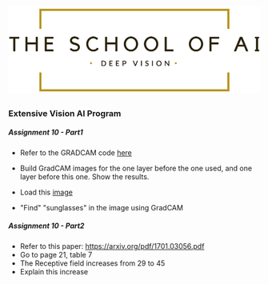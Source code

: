 # ![LOGO](images/LOGO.png)



### 					                    									Extensive Vision AI Program

##### Assignment 10 - Part1

- Refer to the GRADCAM code [here](https://github.com/raghakot/keras-vis/tree/master/examples/vggnet)

- Build GradCAM images for the one layer before the one used, and one layer before this one. Show the results.

- Load this [image](https://media.karousell.com/media/photos/products/2018/08/20/16_scale_tony_stark_avenger3_headscrupt_with_glasses_1534759826_e79b0cf4.jpg)

- "Find"  "sunglasses" in the image using GradCAM

  

##### Assignment 10 - Part2

- Refer to this paper: https://arxiv.org/pdf/1701.03056.pdf
- Go to page 21, table 7
- The Receptive field increases from 29 to 45
- Explain this increase

